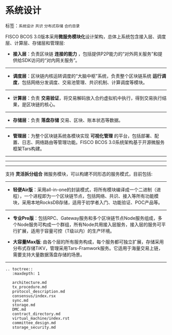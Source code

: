 # 系统设计

标签：``系统设计`` ``共识`` ``分布式存储`` ``合约目录``

FISCO BCOS 3.0版本采用**微服务模块化**设计架构，总体上系统包含接入层、调度层、计算层、存储层和管理层:

- **接入层**：负责区块链 **连接的能力** ，包括提供P2P能力的“对外网关服务”和提供给SDK访问的“对内网关服务”。
***
- **调度层**：区块链内核运转调度的“大脑中枢”系统，负责整个区块链系统 **运行调度**，包括网络分发调度、交易池管理、共识机制、计算调度等模块。
***
- **计算层**：负责 **交易验证**，将交易解码放入合约虚拟机中执行，得到交易执行结果，是区块链的核心。
***
- **存储层**：负责 **落盘存储** 交易、区块、账本状态等数据。
***
- **管理层**：为整个区块链系统各模块实现 **可视化管理** 的平台，包括部署、配置、日志、网络路由等管理功能。FISCO BCOS 3.0系统架构基于开源微服务框架Tars构建。

***
------
___

支持 **灵活拆分组合** 微服务模块，可以构建不同形态的服务模式，目前包括:
***
- **轻便Air版**：采用all-in-one的封装模式，将所有模块编译成一个二进制（进程），一个进程即为一个区块链节点，包括网络、共识、接入等所有功能模块，采用本地RocksDB存储，适用于初学者入门、功能验证、POC产品等。
***
- **专业Pro版**：包括RPC、Gateway服务和多个区块链节点Node服务组成，多个Node服务可构成一个群组，所有Node共用接入层服务，接入层的服务可平行扩展，适用于容量可控（T级以内）的生产环境。

- **大容量Max版**: 由各个层的所有服务构成，每个服务都可独立扩展，存储采用分布式存储TiKV，管理采用Tars-Framwork服务。它适用于海量交易上链，需要支持大量数据落盘存储的场景。
----------

```eval_rst
.. toctree::
   :maxdepth: 1

   architecture.md
   tx_procedure.md
   protocol_description.md
   consensus/index.rsx
   sync.md
   storage.md
   DMC.md
   contract_directory.md
   virtual_machine/index.rst
   committee_design.md
   storage_security.md
```
